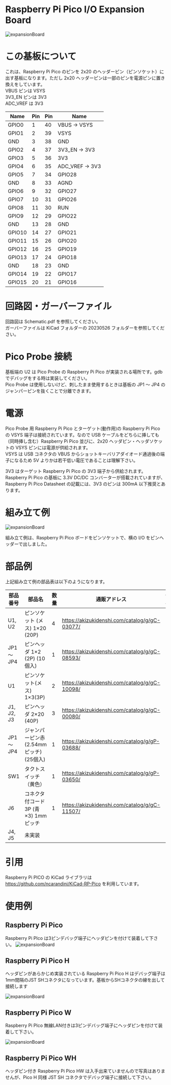 
# Raspberry Pi Pico I/O Expansion Board

![expansionBoard](./Material/expansionBoard.jpg)


# この基板について

これは、Raspberry Pi Pico のピンを 2x20 のヘッダーピン（ピンソケット）に出す基板になります。ただし 2x20 ヘッダーピンは一部のピンを電源ピンに置き換えをしています。  
VBUS ピンは VSYS  
3V3_EN ピンは 3V3  
ADC_VREF は 3V3  


|Name|Pin|Pin|Name|
|---|---|---|---|
|GPIO0|1|40|VBUS → VSYS|
|GPIO1|2|39|VSYS|
|GND|3|38|GND|
|GPIO2|4|37|3V3_EN → 3V3|
|GPIO3|5|36|3V3|
|GPIO4|6|35|ADC_VREF → 3V3|
|GPIO5|7|34|GPIO28|
|GND|8|33|AGND|
|GPIO6|9|32|GPIO27|
|GPIO7|10|31|GPIO26|
|GPIO8|11|30|RUN|
|GPIO9|12|29|GPIO22|
|GND|13|28|GND|
|GPIO10|14|27|GPIO21|
|GPIO11|15|26|GPIO20|
|GPIO12|16|25|GPIO19|
|GPIO13|17|24|GPIO18|
|GND|18|23|GND|
|GPIO14|19|22|GPIO17|
|GPIO15|20|21|GPIO16|

# 回路図・ガーバーファイル
回路図は Schematic.pdf を参照してください。  
ガーバーファイルは KiCad フォルダーの 20230526 フォルダーを参照してください。

# Pico Probe 接続
基板端の U2 は Pico Probe の Raspberry Pi Pico が実装される場所です。gdb でデバッグをする時は実装してください。  
Pico Probe は使用しないけど、刺したまま使用するときは基板の JP1 ～ JP4 のジャンパーピンを抜くことで分離できます。

# 電源
Pico Probe 用 Raspberry Pi Pico とターゲット(動作用)の Raspberry Pi Pico の VSYS 端子は接続されています。なので USB ケーブルをどちらに挿しても（同時挿し含む）Raspberry Pi Pico 並びに、2x20 ヘッダピン・ヘッダソケットの VSYS ピンには電源が供給されます。  
VSYS は USB コネクタの VBUS からショットキーバリアダイオード通過後の端子になるため 5V よりかは若干低い電圧であることは理解下さい。  
  
3V3 はターゲット Raspberry Pi Pico の 3V3 端子から供給されます。Raspberry Pi Pico の基板に 3.3V DC/DC コンバーターが搭載されていますが、Raspberry Pi Pico Datasheet の記載には、3V3 のピンは 300mA 以下推奨とあります。

# 組み立て例
![expansionBoard](./Material/expansionBoard-2.jpg)

組み立て例は、Raspberry Pi Pico ボードをピンソケットで、横の I/O をピンヘッダーで出しました。

# 部品例

上記組み立て例の部品表は以下のようになります。

|部品番号|部品名|数量|通販アドレス|備考|
|---|---|---|---|---|
|U1, U2|ピンソケット (メス) 1×20 (20P)|4|https://akizukidenshi.com/catalog/g/gC-03077/||
|JP1～JP4|ピンヘッダ 1×2 (2P) (10個入)|1|https://akizukidenshi.com/catalog/g/gC-08593/||
|U1|ピンソケット(メス) 1×3(3P)|2|https://akizukidenshi.com/catalog/g/gC-10098/||
|J1, J2, J3|ピンヘッダ 2×20 (40P)|3|https://akizukidenshi.com/catalog/g/gC-00080/|
|JP1～JP4|ジャンパーピン赤(2.54mmピッチ) (25個入)|1|https://akizukidenshi.com/catalog/g/gP-03688/|
|SW1|タクトスイッチ（黄色）|1|https://akizukidenshi.com/catalog/g/gP-03650/|
|J6|コネクタ付コード 3P (青×3) 1mmピッチ|1|https://akizukidenshi.com/catalog/g/gC-11507/|
|J4, J5|未実装||||

# 引用
Raspberry Pi PICO の KiCad ライブラリは https://github.com/ncarandini/KiCad-RP-Pico を利用しています。

# 使用例

## Raspberry Pi Pico
Raspberry Pi PIco は3ピンデバッグ端子にヘッダピンを付けて装着して下さい。
![expansionBoard](./Material/pico-1.jpg)

## Raspberry Pi Pico H
ヘッダピンがあらかじめ実装されている Raspberry Pi Pico H はデバッグ端子は1mm間隔のJST SHコネクタになっています。基板からSHコネクタの線を出して接続します

![expansionBoard](./Material/picoH-1.jpg)


## Raspberry Pi Pico W
Raspberry Pi PIco 無線LAN付きは3ピンデバッグ端子にヘッダピンを付けて装着して下さい。

![expansionBoard](./Material/picoW-1.jpg)

## Raspberry Pi Pico WH
ヘッダピン付き Raspberry Pi Pico HW は入手出来ていませんので写真はありませんが、Pico H 同様 JST SH コネクタでデバッグ端子に接続して下さい。
